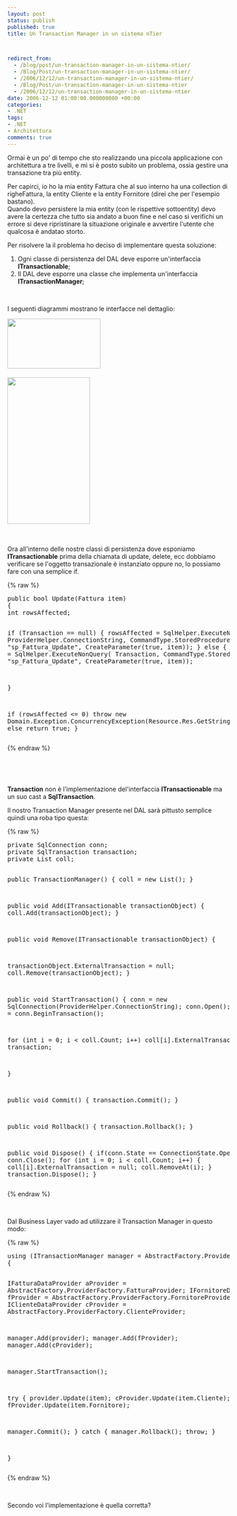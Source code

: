 ```yaml
---
layout: post
status: publish
published: true
title: Un Transaction Manager in un sistema nTier



redirect_from: 
  - /blog/post/un-transaction-manager-in-un-sistema-ntier/
  - /Blog/Post/un-transaction-manager-in-un-sistema-ntier/
  - /2006/12/12/un-transaction-manager-in-un-sistema-ntier/
  - /Blog/Post/un-transaction-manager-in-un-sistema-ntier
  - /2006/12/12/un-transaction-manager-in-un-sistema-ntier
date: 2006-12-12 01:00:00.000000000 +00:00
categories:
- .NET
tags:
- .NET
- Architettura
comments: true
---
```

<p><span>Ormai &egrave; un po' di tempo che sto realizzando una piccola applicazione con architettura a tre livelli, e mi si &egrave; posto subito un problema, ossia gestire una transazione tra pi&ugrave; entity. </span></p>
<p>Per capirci, io ho la mia entity Fattura che al suo interno ha una collection di righeFattura, la entity Cliente e la entity Fornitore (direi che per l'esempio bastano).<br />
Quando devo persistere la mia entity (con le rispettive sottoentity) devo avere la certezza che tutto sia andato a buon fine e nel caso si verifichi un errore si deve ripristinare la situazione originale e avvertire l'utente che qualcosa &egrave; andatao storto.</p>
<p>Per risolvere la il problema ho deciso di implementare questa soluzione:</p>
<ol>
    <li>Ogni classe di persistenza del DAL deve esporre un'interfaccia <strong>ITransactionable</strong>;</li>
    <li>Il DAL deve esporre una classe che implementa un'interfaccia <strong>ITransactionManager</strong>;</li>
</ol>
<p>&nbsp;</p>
<p>I seguenti diagrammi mostrano le interfacce nel dettaglio:</p>
<p><img width="211" height="113" alt="" src="/content/Uploaded/image/itransactionable_thumb1.jpg" />&nbsp;<br />
<br />
<img width="187" height="332" alt="" src="/content/Uploaded/image/itransactionmanager_thumb.jpg" /><span class="Apple-style-span" style="color: rgb(0, 0, 238); text-decoration: underline;"><br />
</span></p>
<p>&nbsp;</p>
<p>Ora all'interno delle nostre classi di persistenza dove esponiamo <strong>ITransactionable</strong> prima della chiamata di update, delete, ecc dobbiamo verificare se l'oggetto transazionale &egrave; instanziato oppure no, lo possiamo fare con una semplice if.</p>
{% raw %}<pre title="code" class="brush: csharp">
public bool Update(Fattura item)
{
int rowsAffected;

if (Transaction == null)
{
rowsAffected = SqlHelper.ExecuteNonQuery(
ProviderHelper.ConnectionString,
CommandType.StoredProcedure,
&quot;sp_Fattura_Update&quot;, CreateParameter(true, item));
}
else
{
rowsAffected = SqlHelper.ExecuteNonQuery(
Transaction,
CommandType.StoredProcedure,
&quot;sp_Fattura_Update&quot;, CreateParameter(true, item));

}

if (rowsAffected &lt;= 0)
throw new Domain.Exception.ConcurrencyException(Resource.Res.GetString(&quot;ConcurrencyException&quot;));
else
return true;
} </pre>{% endraw %}
<p>&nbsp;</p>
<p>&nbsp;</p>
<p><strong>Transaction</strong> non &egrave; l'implementazione del'interfaccia <strong>ITransactionable</strong> ma un suo cast a <strong>SqlTransaction</strong>.</p>
<p>Il nostro Transaction Manager presente nel DAL sar&agrave; pittusto semplice quindi una roba tipo questa:&nbsp;</p>
{% raw %}<pre title="code" class="brush: csharp">
private SqlConnection conn;
private SqlTransaction transaction;
private List coll;


public TransactionManager()
{
coll = new List();
}

 

public void Add(ITransactionable transactionObject)
{
coll.Add(transactionObject);
}


public void Remove(ITransactionable transactionObject)
{

transactionObject.ExternalTransaction = null;
coll.Remove(transactionObject);
}


public void StartTransaction()
{
conn = new SqlConnection(ProviderHelper.ConnectionString);
conn.Open();
transaction = conn.BeginTransaction();

for (int i = 0; i &lt; coll.Count; i++)
coll[i].ExternalTransaction = transaction;


}


public void Commit()
{
transaction.Commit();
}


public void Rollback()
{
transaction.Rollback();
}

public void Dispose()
{
if(conn.State == ConnectionState.Open)
conn.Close();
for (int i = 0; i &lt; coll.Count; i++)
{
coll[i].ExternalTransaction = null;
coll.RemoveAt(i);
}
transaction.Dispose();
} </pre>{% endraw %}
<p>&nbsp;</p>
<p><span>Dal Business Layer vado ad utilizzare il Transaction Manager in questo modo:&nbsp;</span></p>
{% raw %}<pre title="code" class="brush: csharp">
using (ITransactionManager manager = AbstractFactory.ProviderFactory.TransactionManager)
{

IFatturaDataProvider aProvider = AbstractFactory.ProviderFactory.FatturaProvider;
IFornitoreDataProvider fProvider = AbstractFactory.ProviderFactory.FornitoreProvider;
IClienteDataProvider cProvider = AbstractFactory.ProviderFactory.ClienteProvider;

 

manager.Add(provider);
manager.Add(fProvider);
manager.Add(cProvider);

manager.StartTransaction();

try
{
provider.Update(item);
cProvider.Update(item.Cliente);
fProvider.Update(item.Fornitore);

manager.Commit();
}
catch
{
manager.Rollback();
throw;
}

}</pre>{% endraw %}
<p>&nbsp;</p>
<p><span>Secondo voi l'implementazione &egrave; quella corretta?</span></p>
<p>&nbsp;</p>
<p>&nbsp;</p>
<p>&nbsp;</p>
